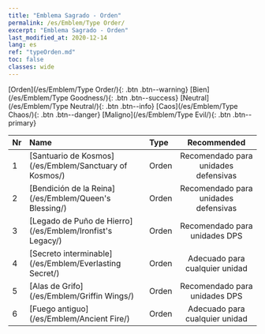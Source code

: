 ```yaml
---
title: "Emblema Sagrado - Orden"
permalink: /es/Emblem/Type Order/
excerpt: "Emblema Sagrado - Orden"
last_modified_at: 2020-12-14
lang: es
ref: "typeOrden.md"
toc: false
classes: wide
---
```


  [Orden](/es/Emblem/Type Order/){: .btn .btn--warning}   [Bien](/es/Emblem/Type Goodness/){: .btn .btn--success}   [Neutral](/es/Emblem/Type Neutral/){: .btn .btn--info}   [Caos](/es/Emblem/Type Chaos/){: .btn .btn--danger}   [Maligno](/es/Emblem/Type Evil/){: .btn .btn--primary} 

  |  Nr  |             Name            |    Type    |   Recommended   |
  |:-----|:----------------------------|:-----------|:---------------:|
  | 1 | [Santuario de Kosmos](/es/Emblem/Sanctuary of Kosmos/) | Orden | Recomendado para unidades defensivas | 
  | 2 | [Bendición de la Reina](/es/Emblem/Queen's Blessing/) | Orden | Recomendado para unidades defensivas | 
  | 3 | [Legado de Puño de Hierro](/es/Emblem/Ironfist's Legacy/) | Orden | Recomendado para unidades DPS | 
  | 4 | [Secreto interminable](/es/Emblem/Everlasting Secret/) | Orden | Adecuado para cualquier unidad | 
  | 5 | [Alas de Grifo](/es/Emblem/Griffin Wings/) | Orden | Recomendado para unidades DPS | 
  | 6 | [Fuego antiguo](/es/Emblem/Ancient Fire/) | Orden | Adecuado para cualquier unidad | 
